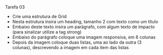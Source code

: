 Tarefa 03

* Crie uma estrutura de Grid
* Nesta estrutura insira um heading, tamanho 2 com texto como um título
* Embaixo deste texto insira um parágrafo, com algum texto de impacto (para sinalizar utilize a tag strong)
* Embaixo do parágrafo coloque uma imagem responsiva, em 6 colunas
* Depois da imagem coloque duas listas, uma ao lado da outra (3 colunas), descrevendo a imagem em cada item das listas


